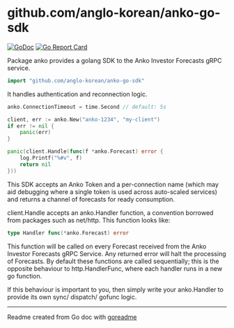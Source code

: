 # github.com/anglo-korean/anko-go-sdk

[![GoDoc](https://img.shields.io/badge/pkg.go.dev-doc-blue)](http://pkg.go.dev/github.com/anglo-korean/anko-go-sdk)
[![Go Report Card](https://goreportcard.com/badge/github.com/anglo-korean/anko-go-sdk)](https://goreportcard.com/report/github.com/anglo-korean/anko-go-sdk)

Package anko provides a golang SDK to the Anko Investor Forecasts gRPC service.

```go
import "github.com/anglo-korean/anko-go-sdk"
```

It handles authentication and reconnection logic.

```go
anko.ConnectionTimeout = time.Second // default: 5s

client, err := anko.New("anko-1234", "my-client")
if err != nil {
	panic(err)
}

panic(client.Handle(func(f *anko.Forecast) error {
	log.Printf("%#v", f)
	return nil
}))
```

This SDK accepts an Anko Token and a per-connection name (which may aid debugging where a single token is used across auto-scaled services) and returns a channel of forecasts for ready consumption.

client.Handle accepts an anko.Handler function, a convention borrowed from packages such as net/http.
This function looks like:

```go
type Handler func(*anko.Forecast) error
```

This function will be called on every Forecast received from the Anko Investor Forecasts gRPC Service.
Any returned error will halt the processing of Forecasts. By default these functions are called sequentially; this is the opposite behaviour to http.HandlerFunc, where each handler runs in a new go function.

If this behaviour is important to you, then simply write your anko.Handler to provide its own sync/ dispatch/ gofunc logic.

---
Readme created from Go doc with [goreadme](https://github.com/posener/goreadme)
